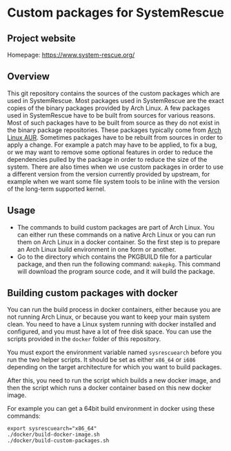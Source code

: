 # Custom packages for SystemRescue

## Project website
Homepage: https://www.system-rescue.org/

## Overview
This git repository contains the sources of the custom packages which are used
in SystemRescue. Most packages used in SystemRescue are the exact copies of the
binary packages provided by Arch Linux. A few packages used in SystemRescue have
to be built from sources for various reasons. Most of such packages have to be
built from source as they do not exist in the binary package repositories. These
packages typically come from [Arch Linux AUR](https://aur.archlinux.org/).
Sometimes packages have to be rebuilt from sources in order to apply a change.
For example a patch may have to be applied, to fix a bug, or we may want to
remove some optional features in order to reduce the dependencies pulled by the
package in order to reduce the size of the system. There are also times when we
use custom packages in order to use a different version from the version
currently provided by upstream, for example when we want some file system tools
to be inline with the version of the long-term supported kernel.

## Usage
* The commands to build custom packages are part of Arch Linux. You can either
  run these commands on a native Arch Linux or you can run them on Arch Linux
  in a docker container. So the first step is to prepare an Arch Linux build
  environment in one form or another.
* Go to the directory which contains the PKGBUILD file for a particular package,
  and then run the following command: `makepkg`. This command will download the
  program source code, and it will build the package.

## Building custom packages with docker
You can run the build process in docker containers, either because you are not
running Arch Linux, or because you want to keep your main system clean. You need
to have a Linux system running with docker installed and configured, and you must
have a lot of free disk space. You can use the scripts provided in the `docker`
folder of this repository.

You must export the environment variable named `sysrescuearch` before you
run the two helper scripts. It should be set as either `x86_64` or `i686`
depending on the target architecture for which you want to build packages.

After this, you need to run the script which builds a new docker image, and
then the script which runs a docker container based on this new docker image.

For example you can get a 64bit build environment in docker using these commands:
```
export sysrescuearch="x86_64"
./docker/build-docker-image.sh
./docker/build-custom-packages.sh
```
